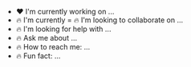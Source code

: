 - ❤️ I'm currently working on ...
- 🔥 I'm currently
= 🔥 I'm looking to collaborate on ...
- 🔥 I'm looking for help with ...
- 🔥 Ask me about ...
- 🔥 How to reach me: ...
- 🔥 Fun fact: ...
